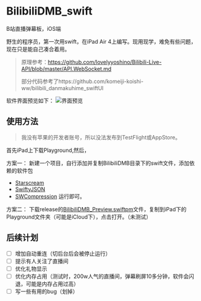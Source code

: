 # BilibiliDMB_swift
B站直播弹幕板，iOS端

野生的程序员，第一次用swift，在iPad Air 4上编写。现用现学，难免有些问题，现在只是能自己凑合着用。

> 原理参考：https://github.com/lovelyyoshino/Bilibili-Live-API/blob/master/API.WebSocket.md
> 
> 部分代码参考了https://github.com/komeiji-koishi-ww/bilibili_danmakuhime_swiftUI

软件界面预览如下：
![界面预览](https://user-images.githubusercontent.com/56810549/155886826-6880149b-5cb4-42f1-9692-4e049dd603dd.jpg)

## 使用方法
> 我没有苹果的开发者账号，所以没法发布到TestFlight或AppStore。

首先iPad上下载Playground,然后，

方案一：
新建一个项目，自行添加并复制BilibiliDMB目录下的swift文件，添加依赖的软件包
- [Starscream](https://github.com/daltoniam/Starscream.git)
- [SwiftyJSON](https://github.com/SwiftyJSON/SwiftyJSON.git)
- [SWCompression](https://github.com/tsolomko/SWCompression.git)
运行即可。

方案二：
下载release的[BilibiliDMB_Preview.swiftpm](https://github.com/ccslykx/BilibiliDMB_swift/releases/download/Preview/BilibiliDMB_Preview.swiftpm)文件，复制到iPad下的Playground文件夹（可能是iCloud下），点击打开。（未测试）

## 后续计划
- [ ] 增加自动重连（切后台后会被停止运行）
- [ ] 提示有人关注了直播间
- [ ] 优化礼物显示
- [ ] 优化内存占用（测试时，200w人气的直播间，弹幕刷屏10多分钟，软件会闪退，可能是内存占用过高）
- [ ] 写一些有用的bug（划掉）
